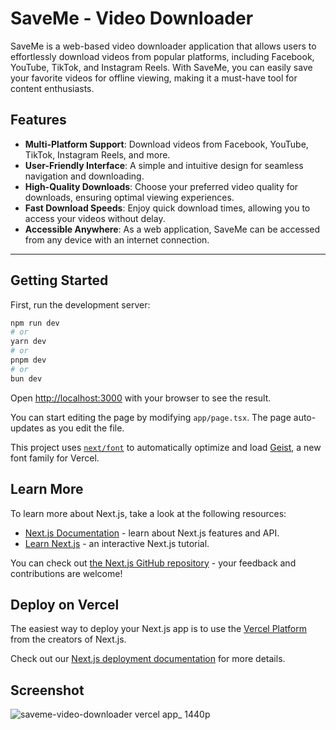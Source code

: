 # SaveMe - Video Downloader

SaveMe is a web-based video downloader application that allows users to effortlessly download videos from popular platforms, including Facebook, YouTube, TikTok, and Instagram Reels. With SaveMe, you can easily save your favorite videos for offline viewing, making it a must-have tool for content enthusiasts.

## Features

- **Multi-Platform Support**: Download videos from Facebook, YouTube, TikTok, Instagram Reels, and more.
- **User-Friendly Interface**: A simple and intuitive design for seamless navigation and downloading.
- **High-Quality Downloads**: Choose your preferred video quality for downloads, ensuring optimal viewing experiences.
- **Fast Download Speeds**: Enjoy quick download times, allowing you to access your videos without delay.
- **Accessible Anywhere**: As a web application, SaveMe can be accessed from any device with an internet connection.

---

## Getting Started

First, run the development server:

```bash
npm run dev
# or
yarn dev
# or
pnpm dev
# or
bun dev
```

Open [http://localhost:3000](http://localhost:3000) with your browser to see the result.

You can start editing the page by modifying `app/page.tsx`. The page auto-updates as you edit the file.

This project uses [`next/font`](https://nextjs.org/docs/app/building-your-application/optimizing/fonts) to automatically optimize and load [Geist](https://vercel.com/font), a new font family for Vercel.

## Learn More

To learn more about Next.js, take a look at the following resources:

- [Next.js Documentation](https://nextjs.org/docs) - learn about Next.js features and API.
- [Learn Next.js](https://nextjs.org/learn) - an interactive Next.js tutorial.

You can check out [the Next.js GitHub repository](https://github.com/vercel/next.js) - your feedback and contributions are welcome!

## Deploy on Vercel

The easiest way to deploy your Next.js app is to use the [Vercel Platform](https://vercel.com/new?utm_medium=default-template&filter=next.js&utm_source=create-next-app&utm_campaign=create-next-app-readme) from the creators of Next.js.

Check out our [Next.js deployment documentation](https://nextjs.org/docs/app/building-your-application/deploying) for more details.

## Screenshot

![saveme-video-downloader vercel app_ 1440p](https://github.com/user-attachments/assets/84e47d9f-9728-4141-845f-2d95c026ad03)
